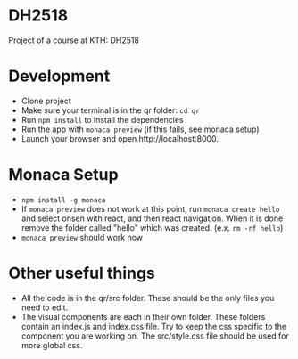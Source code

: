 # DH2518
Project of a course at KTH: DH2518

# Development
- Clone project
- Make sure your terminal is in the qr folder: `cd qr`
- Run `npm install` to install the dependencies
- Run the app with `monaca preview` (if this fails, see monaca setup)
- Launch your browser and open http://localhost:8000.

# Monaca Setup
- `npm install -g monaca`
- If `monaca preview` does not work at this point, run `monaca create hello` and select onsen with react, and then react navigation. When it is done remove the folder called "hello" which was created. (e.x. `rm -rf hello`)
- `monaca preview` should work now

# Other useful things
- All the code is in the qr/src folder. These should be the only files you need to edit.
- The visual components are each in their own folder. These folders contain an index.js and index.css file. Try to keep the css specific to the component you are working on. The src/style.css file should be used for more global css.
